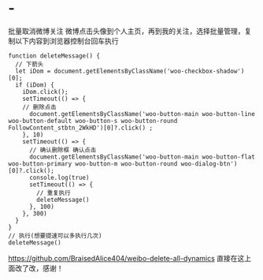 # -
批量取消微博关注
微博点击头像到个人主页，再到我的关注，选择批量管理，复制以下内容到浏览器控制台回车执行
```
function deleteMessage() {
  // 下箭头
  let iDom = document.getElementsByClassName('woo-checkbox-shadow')[0];
  if (iDom) {
    iDom.click();
    setTimeout(() => {
    // 删除点击
      document.getElementsByClassName('woo-button-main woo-button-line woo-button-default woo-button-s woo-button-round FollowContent_stbtn_2WkHD')[0]?.click() ;
    }, 10) 
    setTimeout(() => {
      // 确认删除框 确认点击
      document.getElementsByClassName('woo-button-main woo-button-flat woo-button-primary woo-button-m woo-button-round woo-dialog-btn')[0]?.click();
      console.log(true)
      setTimeout(() => {
        // 重复执行
        deleteMessage()
      }, 100)
    }, 300)
  }
}
// 执行(想要提速可以多执行几次)
deleteMessage()
```

https://github.com/BraisedAlice404/weibo-delete-all-dynamics 直接在这上面改了改，感谢！
